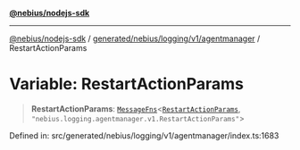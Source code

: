 [**@nebius/nodejs-sdk**](../../../../../../README.md)

---

[@nebius/nodejs-sdk](../../../../../../README.md) / [generated/nebius/logging/v1/agentmanager](../README.md) / RestartActionParams

# Variable: RestartActionParams

> **RestartActionParams**: [`MessageFns`](../../../../../../runtime/protos/core/interfaces/MessageFns.md)\<[`RestartActionParams`](../interfaces/RestartActionParams.md), `"nebius.logging.agentmanager.v1.RestartActionParams"`\>

Defined in: src/generated/nebius/logging/v1/agentmanager/index.ts:1683
